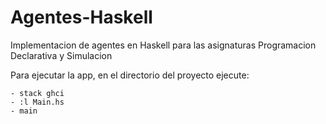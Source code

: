 # Agentes-Haskell
Implementacion de agentes en Haskell para las asignaturas Programacion Declarativa y Simulacion

Para ejecutar la app, en el directorio del proyecto ejecute:


    - stack ghci
    - :l Main.hs
    - main
